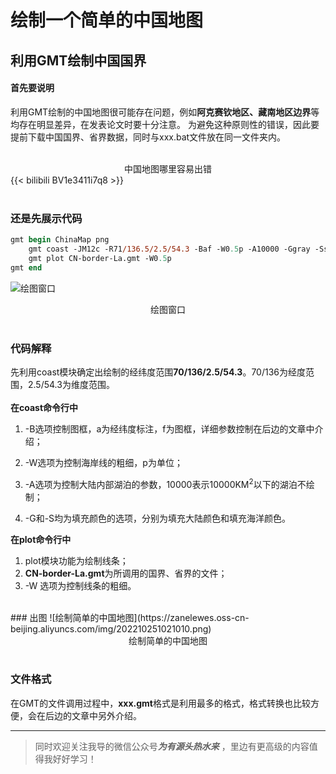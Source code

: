 # 绘制一个简单的中国地图


<!--more-->
## 利用GMT绘制中国国界
#### 首先要说明
利用GMT绘制的中国地图很可能存在问题，例如**阿克赛钦地区、藏南地区边界**等均存在明显差异，在发表论文时要十分注意。
为避免这种原则性的错误，因此要提前下载中国国界、省界数据，同时与xxx.bat文件放在同一文件夹内。  
<br><center><font face="楷体"> 中国地图哪里容易出错</font></center> 
{{< bilibili BV1e3411i7q8  >}}  
<br>


### 还是先展示代码
~~~PostScript
gmt begin ChinaMap png
    gmt coast -JM12c -R71/136.5/2.5/54.3 -Baf -W0.5p -A10000 -Ggray -Sskyblue
    gmt plot CN-border-La.gmt -W0.5p
gmt end
~~~
![绘图窗口](https://zanelewes.oss-cn-beijing.aliyuncs.com/img/202210250959312.png )   
<center><font face="楷体">绘图窗口</font></center>  
<br>

### 代码解释
先利用coast模块确定出绘制的经纬度范围**70/136/2.5/54.3**。70/136为经度范围，2.5/54.3为维度范围。  
<br>**在coast命令行中**
1. -B选项控制图框，a为经纬度标注，f为图框，详细参数控制在后边的文章中介绍；

2. -W选项为控制海岸线的粗细，p为单位；

3. -A选项为控制大陆内部湖泊的参数，10000表示10000KM<sup>2</sup>以下的湖泊不绘制；

4. -G和-S均为填充颜色的选项，分别为填充大陆颜色和填充海洋颜色。      

**在plot命令行中**
1. plot模块功能为绘制线条；
2. **CN-border-La.gmt**为所调用的国界、省界的文件；
3. -W 选项为控制线条的粗细。
<br>
### 出图
![绘制简单的中国地图](https://zanelewes.oss-cn-beijing.aliyuncs.com/img/202210251021010.png)   
<center><font face="楷体">绘制简单的中国地图</font></center>  
<br>  

### 文件格式
在GMT的文件调用过程中，**xxx.gmt**格式是利用最多的格式，格式转换也比较方便，会在后边的文章中另外介绍。  







-------------------------------------------

>同时欢迎关注我导的微信公众号***为有源头热水来*** ，里边有更高级的内容值得我好好学习！

